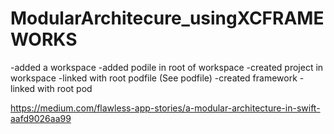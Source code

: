 # ModularArchitecure_usingXCFRAMEWORKS

-added a workspace 
-added podile in root of workspace
-created project in workspace
-linked with root podfile (See podfile)
-created framework
-linked with root pod

https://medium.com/flawless-app-stories/a-modular-architecture-in-swift-aafd9026aa99
